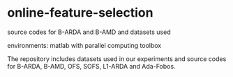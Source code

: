 # online-feature-selection
source codes for B-ARDA and B-AMD and datasets used 

environments: matlab with parallel computing toolbox

The repository includes datasets used in our experiments and source codes for B-ARDA, B-AMD, OFS, SOFS, L1-ARDA and Ada-Fobos.

